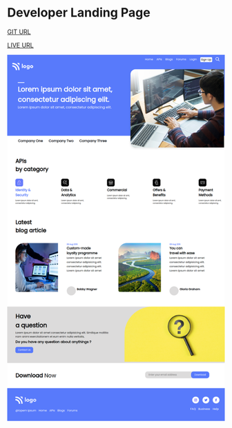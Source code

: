 # Developer Landing Page

[GIT URL](https://github.com/Shekhawat-J/developer-landing-page)

[LIVE URL]()

![Home page Image](./Project_9.png)